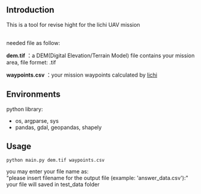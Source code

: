 ## Introduction
This is a tool for revise hight for the lichi UAV mission

<br>needed file as follow:

**dem.tif** ：a DEM(Digital Elevation/Terrain Model) file contains your mission area, file formet: .tif

**waypoints.csv** ：your mission waypoints calculated by [lichi](https://cc8.pl/download/atomicmapper.html) 

## Environments

python library:
- os, argparse, sys 
- pandas, gdal, geopandas, shapely

## Usage

```console
python main.py dem.tif waypoints.csv
```

you may enter your file name as:
<br>"please insert filename for the output file (example: 'answer_data.csv'):"
<br>your file will saved in test_data folder
